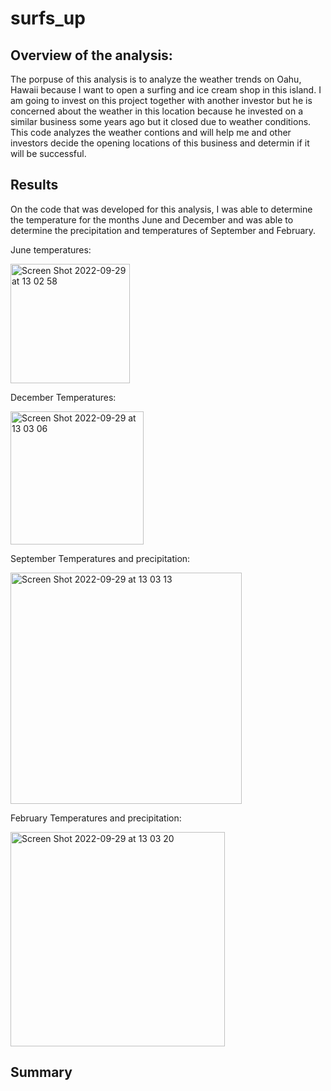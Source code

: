 # surfs_up

## Overview of the analysis:

The porpuse of this analysis is to analyze the weather trends on Oahu, Hawaii because I want to open a surfing and ice cream shop in this island. I am going to invest on this project together with another investor but he is concerned about the weather in this location because he invested on a similar business some years ago but it closed due to weather conditions. This code analyzes the weather contions and will help me and other investors decide the opening locations of this business and determin if it will be successful. 

## Results

On the code that was developed for this analysis, I was able to determine the temperature for the months June and December and was able to determine the precipitation and temperatures of September and February.

June temperatures:

<img width="191" alt="Screen Shot 2022-09-29 at 13 02 58" src="https://user-images.githubusercontent.com/108498940/193110821-cdad6f98-de1a-4a90-90f4-2fb5c74ba61b.png">

December Temperatures:

<img width="213" alt="Screen Shot 2022-09-29 at 13 03 06" src="https://user-images.githubusercontent.com/108498940/193111939-a2aef01c-b93a-476d-8d05-ab01dacadf5a.png">

September Temperatures and precipitation:

<img width="370" alt="Screen Shot 2022-09-29 at 13 03 13" src="https://user-images.githubusercontent.com/108498940/193112915-97b3b1f8-b8b3-4343-b550-48fee9c3971d.png">

February Temperatures and precipitation:

<img width="343" alt="Screen Shot 2022-09-29 at 13 03 20" src="https://user-images.githubusercontent.com/108498940/193113013-1b25d942-bdaf-4f97-a087-98cd48359f70.png">



## Summary









